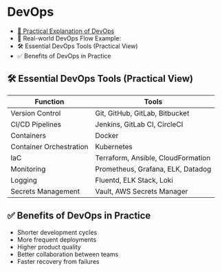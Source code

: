 # DevOps
- [🔧 Practical Explanation of DevOps](Practical-DevOps-Explanation.md)
- 👷 Real-world DevOps Flow Example:
- 🛠️ Essential DevOps Tools (Practical View)
- ✅ Benefits of DevOps in Practice


## 🛠️ Essential DevOps Tools (Practical View)
| Function                | Tools                              |
| ----------------------- | ---------------------------------- |
| Version Control         | Git, GitHub, GitLab, Bitbucket     |
| CI/CD Pipelines         | Jenkins, GitLab CI, CircleCI       |
| Containers              | Docker                             |
| Container Orchestration | Kubernetes                         |
| IaC                     | Terraform, Ansible, CloudFormation |
| Monitoring              | Prometheus, Grafana, ELK, Datadog  |
| Logging                 | Fluentd, ELK Stack, Loki           |
| Secrets Management      | Vault, AWS Secrets Manager         |


## ✅ Benefits of DevOps in Practice
- Shorter development cycles
- More frequent deployments
- Higher product quality
- Better collaboration between teams
- Faster recovery from failures




































